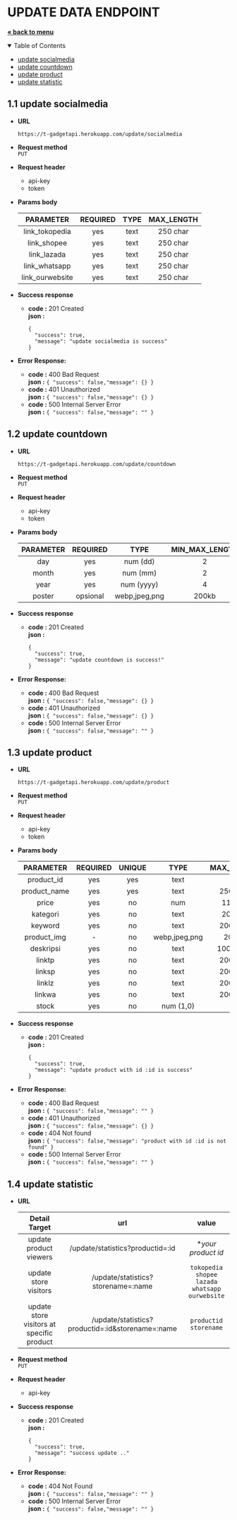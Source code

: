 # UPDATE DATA ENDPOINT
<a href="../../README.md"><strong>« back to menu</strong></a>

<details open="open">
  <summary>Table of Contents</summary>
  <ul>
    <li><a href="#11-update-socialmedia">update socialmedia</a></li>
    <li><a href="#12-update-countdown">update countdown</a></li>
    <li><a href="#13-update-product">update product</a></li>
    <li><a href="#14-update-statistic">update statistic</a></li>
  </ul>
</details>

## 1.1 update socialmedia
* **URL** <br>
    ```
    https://t-gadgetapi.herokuapp.com/update/socialmedia
    ```
* **Request method** <br>
`PUT`
* **Request header** 
  - api-key  <br>
  - token  <br>
* **Params body** 

    | PARAMETER     | REQUIRED | TYPE | MAX_LENGTH |
    | :--:          |  :--:    | :--: | :--:       |
    |link_tokopedia | yes      | text | 250 char   |
    |link_shopee    | yes      | text | 250 char   |
    |link_lazada    | yes      | text | 250 char   |
    |link_whatsapp  | yes      | text | 250 char   |
    |link_ourwebsite| yes      | text | 250 char   |

* **Success response**
    * **code :** 201 Created<br />
      **json :** 
      ```
      { 
        "success": true,
        "message": "update socialmedia is success" 
      }
      ```
* **Error Response:**
    * **code :** 400 Bad Request<br />
      **json :** `{ "success": false,"message": {} }` <br/>
    * **code :** 401 Unauthorized<br />
      **json :** `{ "success": false,"message": {} }` <br/>
    * **code :** 500 Internal Server Error<br />
      **json :** `{ "success": false,"message": "" }`

## 1.2 update countdown
* **URL** <br>
    ```
    https://t-gadgetapi.herokuapp.com/update/countdown
    ```
* **Request method** <br>
`PUT`
* **Request header** 
  - api-key  <br>
  - token  <br>
* **Params body** 

    | PARAMETER | REQUIRED | TYPE         | MIN_MAX_LENGTH |
    | :--:      |  :--:    | :--:         | :--:           |
    |day        | yes      | num (dd)     | 2              |
    |month      | yes      | num (mm)     | 2              |
    |year       | yes      | num (yyyy)   | 4              |
    |poster     | opsional | webp,jpeg,png| 200kb          |

* **Success response**
    * **code :** 201 Created<br />
      **json :** 
      ```
      { 
        "success": true,
        "message": "update countdown is success!" 
      }
      ```
* **Error Response:**
    * **code :** 400 Bad Request<br />
      **json :** `{ "success": false,"message": {} }` <br/>
    * **code :** 401 Unauthorized<br />
      **json :** `{ "success": false,"message": {} }` <br/>
    * **code :** 500 Internal Server Error<br />
      **json :** `{ "success": false,"message": "" }`

## 1.3 update product
* **URL** <br>
    ```
    https://t-gadgetapi.herokuapp.com/update/product
    ```
* **Request method** <br>
`PUT`
* **Request header** 
  - api-key  <br>
  - token  <br>
* **Params body** 
  
    | PARAMETER  | REQUIRED  | UNIQUE | TYPE          | MAX_LENGTH |
    | :--:       |  :--:     |  :--:  |  :--:         | :--:       |
    |product_id  | yes       | yes    | text          | -          |
    |product_name| yes       | yes    | text          | 250 char   |
    |price       | yes       | no     | num           | 11 char    |
    |kategori    | yes       | no     | text          | 20 char    |
    |keyword     | yes       | no     | text          | 200 char   |
    |product_img | -         | no     | webp,jpeg,png | 200kb      |
    |deskripsi   | yes       | no     | text          | 1000 char  |
    |linktp      | yes       | no     | text          | 200 char   |
    |linksp      | yes       | no     | text          | 200 char   |
    |linklz      | yes       | no     | text          | 200 char   |
    |linkwa      | yes       | no     | text          | 200 char   |
    |stock       | yes       | no     | num (1,0)     | 1          |
  
* **Success response**
    * **code :** 201 Created<br />
      **json :** 
      ```
      { 
        "success": true,
        "message": "update product with id :id is success" 
      }
      ```
* **Error Response:**
    * **code :** 400 Bad Request<br />
      **json :** `{ "success": false,"message": "" }` <br/>
    * **code :** 401 Unauthorized<br />
      **json :** `{ "success": false,"message": {} }` <br/>
    * **code :** 404 Not found<br />
      **json :** `{ "success": false,"message": "product with id :id is not found" }` <br/>
    * **code :** 500 Internal Server Error<br />
      **json :** `{ "success": false,"message": "" }`

## 1.4 update statistic
* **URL** <br>
  
  | Detail Target | url    | value  |
  | :--:          |  :--:  |  :--:  |
  | update product viewers | /update/statistics?productid=:id   |**your product id* |
  | update store visitors  | /update/statistics?storename=:name | `tokopedia` `shopee`<br>`lazada` `whatsapp`<br>`ourwebsite` |
  | update store visitors at specific product  | /update/statistics?productid=:id&storename=:name | `productid` `storename` |

* **Request method** <br>
`PUT`
* **Request header** 
  - api-key  <br>

* **Success response**
    * **code :** 201 Created<br />
      **json :** 
      ```
      { 
        "success": true,
        "message": "success update .."
      }
      ```
* **Error Response:**
    * **code :** 404 Not Found<br />
      **json :** `{ "success": false,"message": "" }` <br/>
    * **code :** 500 Internal Server Error<br />
      **json :** `{ "success": false,"message": "" }`
